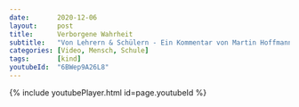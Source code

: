 ```yaml
---
date:       2020-12-06
layout:     post
title:      Verborgene Wahrheit
subtitle:   "Von Lehrern & Schülern - Ein Kommentar von Martin Hoffmann"
categories: [Video, Mensch, Schule]
tags:       [kind]
youtubeId:  "6BWep9A26L8"
---
```

{% include youtubePlayer.html id=page.youtubeId %}

